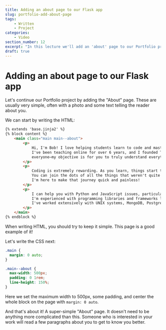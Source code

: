 ```yaml
---
title: Adding an about page to our Flask app
slug: portfolio-add-about-page
tags:
    - Written
    - Project
categories:
    - Video
section_number: 12
excerpt: "In this lecture we'll add an 'about' page to our Portfolio project."
draft: true
---
```


# Adding an about page to our Flask app

Let's continue our Portfolio project by adding the "About" page. These are usually very simple, often with a photo and some text telling the reader about you.

We can start by writing the HTML:

```html
{% extends 'base.jinja2' %}
{% block content %}
    <main class="main main--about">
        <p>
            Hi, I'm Bob! I love helping students learn to code and master software development.
            I've been teaching online for over 6 years, and I founded Teclado to bring software development to
            everyone—my objective is for you to truly understand everything that goes on behind the scenes.
        </p>
        <p>
            Coding is extremely rewarding. As you learn, things start to click and make sense.
            You can join the dots of all the things that weren't quite clear before.
            I'm here to make that journey quick and painless!
        </p>
        <p>
            I can help you with Python and JavaScript issues, particularly in web and backend development.
            I'm experienced with programming libraries and frameworks like Flask, React, React Native, and AngularJS.
            I've worked extensively with UNIX systems, MongoDB, PostgreSQL, and advanced system architecture design.
        </p>
    </main>
{% endblock %}
```

When writing HTML, you should try to keep it simple. This page is a good example of it!

Let's write the CSS next:

```css
.main {
  margin: 0 auto;
}

.main--about {
  max-width: 500px;
  padding: 0 1rem;
  line-height: 150%;
}
```

Here we set the maximum width to 500px, some padding, and center the whole block on the page with `margin: 0 auto`.

And that's about it! A super-simple "About" page. It doesn't need to be anything more complicated than this. Someone who is interested in your work will read a few paragraphs about you to get to know you better.
